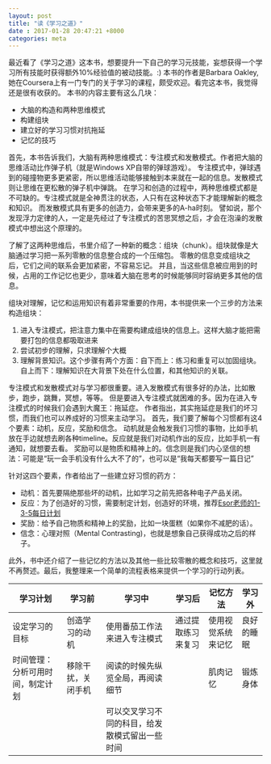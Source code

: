 ```yaml
---
layout: post
title: "读《学习之道》"
date : 2017-01-28 20:47:21 +8000
categories: meta
---
```


最近看了《学习之道》这本书，想要提升一下自己的学习元技能，妄想获得一个学习所有技能时获得额外10%经验值的被动技能。:)
本书的作者是Barbara Oakley, 她在Coursera上有一门专门的关于学习的课程，颇受欢迎。看完这本书，我觉得还是很有收获的。
本书的内容主要有这么几块：

- 大脑的构造和两种思维模式
- 构建组块
- 建立好的学习习惯对抗拖延
- 记忆的技巧

首先，本书告诉我们，大脑有两种思维模式：专注模式和发散模式。作者把大脑的思维活动比作弹子机（就是Windows XP自带的弹球游戏）。
专注模式中，弹球遇到的碰撞物更多更紧密，所以思维活动能够接触到本来就在一起的信息。发散模式则让思维在更松散的弹子机中弹跳。
在学习和创造的过程中，两种思维模式都是不可缺的。专注模式就是全神贯注的状态，人只有在这种状态下才能理解新的概念和知识。
而发散模式具有更多的创造力，会带来更多的A-ha时刻。
譬如说，那个发现浮力定律的人，一定是先经过了专注模式的苦思冥想之后，才会在泡澡的发散模式中想出这个原理的。

了解了这两种思维后，书里介绍了一种新的概念：组块（chunk）。组块就像是大脑通过学习把一系列零散的信息整合成的一个压缩包。
零散的信息变成组块之后，它们之间的联系会更加紧密，不容易忘记。
并且，当这些信息被应用到的时候，占用的工作记忆也更少，意味着大脑在思考的时候能够同时容纳更多其他的信息。

组块对理解，记忆和运用知识有着非常重要的作用，本书提供来一个三步的方法来构造组块：

1. 进入专注模式，把注意力集中在需要构建成组块的信息上。这样大脑才能把需要打包的信息都吸取进来
2. 尝试初步的理解，只求理解个大概
3. 理解背景知识。这个步骤有两个方面：自下而上：练习和重复可以加固组块。自上而下：理解知识在大背景下处在什么位置，和其他知识的关联。

专注模式和发散模式对与学习都很重要。进入发散模式有很多好的办法，比如散步，跑步，跳舞，冥想，等等。
但是要进入专注模式就困难的多。因为在进入专注模式的时候我们会遇到大魔王：拖延症。
作者指出，其实拖延症是我们的坏习惯，而我们也可以养成好的习惯来主动学习。
首先，我们要了解每个习惯都有这4个要素：动机，反应，奖励和信念。
动机就是会触发我们习惯的事物，比如手机放在手边就想去刷各种timeline。反应就是我们对动机作出的反应，比如手机一有通知，就想要去看。
奖励可以是物质和精神上的。信念则是我们内心坚信的想法：可能是“玩一会手机没有什么大不了的”，也可以是“我每天都要写一篇日记”

针对这四个要素，作者给出了一些建立好习惯的药方：

- 动机：首先要隔绝那些坏的动机，比如学习之前先把各种电子产品关闭。
- 反应：为了创造好的习惯，需要制定计划，创造好的环境，推荐[Esor老师的1-3-5每日计划](www.playpcesor.com/2016/08/1-3-5-to-do-list.html)
- 奖励：给予自己物质和精神上的奖励，比如一块蛋糕（如果你不减肥的话）。
- 信念：心理对照（Mental Contrasting)，也就是想象自己获得成功之后的样子。

此外，书中还介绍了一些记忆的方法以及其他一些比较零散的概念和技巧，这里就不再赘述。最后，我整理来一个简单的流程表格来提供一个学习的行动列表。

| 学习计划             | 学习前       | 学习中                     | 学习后       | 记忆方法      | 学习外   | 
|------------------|-----------|-------------------------|-----------|-----------|-------| 
| 设定学习的目标          | 创造学习的动机   | 使用番茄工作法来进入专注模式          | 通过提取练习来复习 | 使用视觉系统来记忆 | 良好的睡眠 | 
| 时间管理：分析可用时间，制定计划 | 移除干扰，关闭手机 | 阅读的时候先纵览全局，再阅读细节        |           | 肌肉记忆      | 锻炼身体  | 
|                  |           | 可以交叉学习不同的科目，给发散模式留出一些时间 |           |           |       | 


